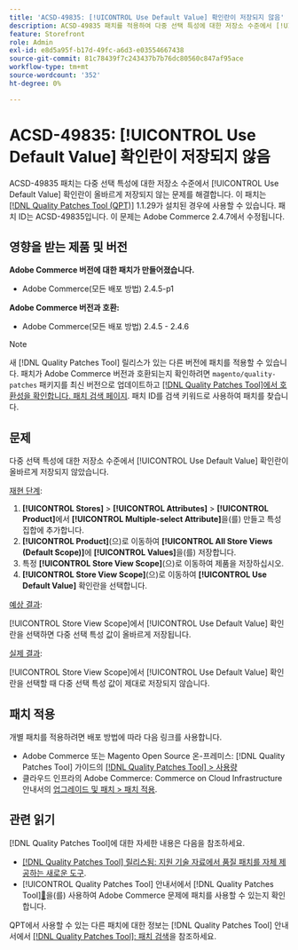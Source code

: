 ```yaml
---
title: 'ACSD-49835: [!UICONTROL Use Default Value] 확인란이 저장되지 않음'
description: ACSD-49835 패치를 적용하여 다중 선택 특성에 대한 저장소 수준에서 [!UICONTROL Use Default Value] 확인란이 올바르게 저장되지 않는 Adobe Commerce 문제를 해결합니다.
feature: Storefront
role: Admin
exl-id: e8d5a95f-b17d-49fc-a6d3-e03554667438
source-git-commit: 81c78439f7c243437b7b76dc80560c847af95ace
workflow-type: tm+mt
source-wordcount: '352'
ht-degree: 0%

---
```


# ACSD-49835: [!UICONTROL Use Default Value] 확인란이 저장되지 않음

ACSD-49835 패치는 다중 선택 특성에 대한 저장소 수준에서 [!UICONTROL Use Default Value] 확인란이 올바르게 저장되지 않는 문제를 해결합니다. 이 패치는 [[!DNL Quality Patches Tool (QPT)]](https://experienceleague.adobe.com/ko/docs/commerce-knowledge-base/kb/announcements/commerce-announcements/magento-quality-patches-released-new-tool-to-self-serve-quality-patches) 1.1.29가 설치된 경우에 사용할 수 있습니다. 패치 ID는 ACSD-49835입니다. 이 문제는 Adobe Commerce 2.4.7에서 수정됩니다.

## 영향을 받는 제품 및 버전

**Adobe Commerce 버전에 대한 패치가 만들어졌습니다.**

* Adobe Commerce(모든 배포 방법) 2.4.5-p1

**Adobe Commerce 버전과 호환:**

* Adobe Commerce(모든 배포 방법) 2.4.5 - 2.4.6

>[!NOTE]
>
>새 [!DNL Quality Patches Tool] 릴리스가 있는 다른 버전에 패치를 적용할 수 있습니다. 패치가 Adobe Commerce 버전과 호환되는지 확인하려면 `magento/quality-patches` 패키지를 최신 버전으로 업데이트하고 [[!DNL Quality Patches Tool]에서 호환성을 확인합니다. 패치 검색 페이지](https://experienceleague.adobe.com/tools/commerce-quality-patches/index.html?lang=ko). 패치 ID를 검색 키워드로 사용하여 패치를 찾습니다.

## 문제

다중 선택 특성에 대한 저장소 수준에서 [!UICONTROL Use Default Value] 확인란이 올바르게 저장되지 않았습니다.

<u>재현 단계</u>:

1. **[!UICONTROL Stores]** > **[!UICONTROL Attributes]** > **[!UICONTROL Product]**&#x200B;에서 **[!UICONTROL Multiple-select Attribute]**&#x200B;을(를) 만들고 특성 집합에 추가합니다.
1. **[!UICONTROL Product]**(으)로 이동하여 **[!UICONTROL All Store Views (Default Scope)]**&#x200B;에 **[!UICONTROL Values]**&#x200B;을(를) 저장합니다.
1. 특정 **[!UICONTROL Store View Scope]**(으)로 이동하여 제품을 저장하십시오.
1. **[!UICONTROL Store View Scope]**(으)로 이동하여 **[!UICONTROL Use Default Value]** 확인란을 선택합니다.

<u>예상 결과</u>:

[!UICONTROL Store View Scope]에서 [!UICONTROL Use Default Value] 확인란을 선택하면 다중 선택 특성 값이 올바르게 저장됩니다.

<u>실제 결과</u>:

[!UICONTROL Store View Scope]에서 [!UICONTROL Use Default Value] 확인란을 선택할 때 다중 선택 특성 값이 제대로 저장되지 않습니다.

## 패치 적용

개별 패치를 적용하려면 배포 방법에 따라 다음 링크를 사용합니다.

* Adobe Commerce 또는 Magento Open Source 온-프레미스: [!DNL Quality Patches Tool] 가이드의 [[!DNL Quality Patches Tool] > 사용량](/help/tools/quality-patches-tool/usage.md)
* 클라우드 인프라의 Adobe Commerce: Commerce on Cloud Infrastructure 안내서의 [업그레이드 및 패치 > 패치 적용](https://experienceleague.adobe.com/docs/commerce-cloud-service/user-guide/develop/upgrade/apply-patches.html?lang=ko).

## 관련 읽기

[!DNL Quality Patches Tool]에 대한 자세한 내용은 다음을 참조하세요.

* [[!DNL Quality Patches Tool] 릴리스됨: 지원 기술 자료에서 품질 패치를 자체 제공하는 새로운 도구](https://experienceleague.adobe.com/ko/docs/commerce-knowledge-base/kb/announcements/commerce-announcements/magento-quality-patches-released-new-tool-to-self-serve-quality-patches).
* [!UICONTROL Quality Patches Tool] 안내서에서  [!DNL Quality Patches Tool][&#128279;](/help/tools/quality-patches-tool/patches-available-in-qpt/check-patch-for-magento-issue-with-magento-quality-patches.md)을(를) 사용하여 Adobe Commerce 문제에 패치를 사용할 수 있는지 확인합니다.


QPT에서 사용할 수 있는 다른 패치에 대한 정보는 [!DNL Quality Patches Tool] 안내서에서 [[!DNL Quality Patches Tool]: 패치 검색](https://experienceleague.adobe.com/tools/commerce-quality-patches/index.html?lang=ko)을 참조하세요.
